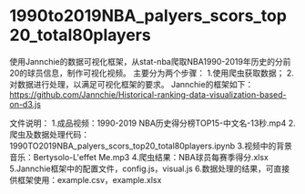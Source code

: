 # 1990to2019NBA_palyers_scors_top20_total80players
使用Jannchie的数据可视化框架，从stat-nba爬取NBA1990-2019年历史的分前20的球员信息，制作可视化视频。
主要分为两个步骤：
1.使用爬虫获取数据；
2.对数据进行处理，以满足可视化框架的要求。
Jannchie的框架如下：
https://github.com/Jannchie/Historical-ranking-data-visualization-based-on-d3.js


文件说明：
1.成品视频：1990-2019 NBA历史得分榜TOP15-中文名-13秒.mp4
2.爬虫及数据处理代码：1990TO2019NBA_palyers_scors_top20_total80players.ipynb
3.视频中的背景音乐：Bertysolo-L'effet Me.mp3
4.爬虫结果：NBA球员每赛季得分.xlsx
5.Jannchie框架中的配置文件，config.js，visual.js
6.数据处理的结果，可直接供框架使用：example.csv，example.xlsx
